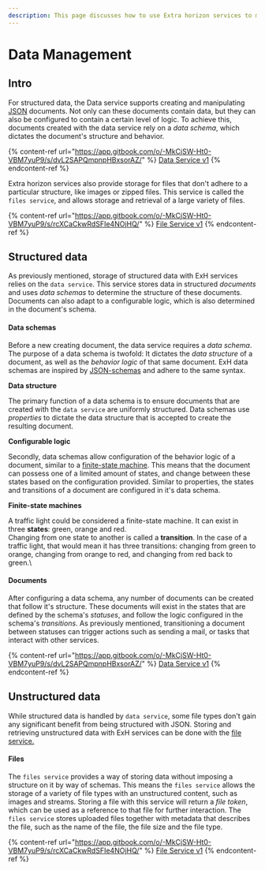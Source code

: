 ```yaml
---
description: This page discusses how to use Extra horizon services to manage data.
---
```


# Data Management

## Intro <a href="#markdown-header-introduction" id="markdown-header-introduction"></a>

For structured data, the Data service supports creating and manipulating [JSON](https://www.json.org) documents. Not only can these documents contain data, but they can also be configured to contain a certain level of logic. To achieve this, documents created with the data service rely on a _data schema_, which dictates the document's structure and behavior.

{% content-ref url="https://app.gitbook.com/o/-MkCjSW-Ht0-VBM7yuP9/s/dvL2SAPQmpnpHBxsorAZ/" %}
[Data Service v1](https://app.gitbook.com/o/-MkCjSW-Ht0-VBM7yuP9/s/dvL2SAPQmpnpHBxsorAZ/)
{% endcontent-ref %}

Extra horizon services also provide storage for files that don't adhere to a particular structure, like images or zipped files. This service is called the `files service`, and allows storage and retrieval of a large variety of files.

{% content-ref url="https://app.gitbook.com/o/-MkCjSW-Ht0-VBM7yuP9/s/rcXCaCkwRdSFIe4NOjHQ/" %}
[File Service v1](https://app.gitbook.com/o/-MkCjSW-Ht0-VBM7yuP9/s/rcXCaCkwRdSFIe4NOjHQ/)
{% endcontent-ref %}

## Structured data <a href="#markdown-header-structured-data" id="markdown-header-structured-data"></a>

As previously mentioned, storage of structured data with ExH services relies on the `data service`. This service stores data in structured _documents_ and uses _data schemas_ to determine the structure of these documents. Documents can also adapt to a configurable logic, which is also determined in the document's schema.

#### Data schemas <a href="#markdown-header-data-schemas" id="markdown-header-data-schemas"></a>

Before a new creating document, the data service requires a _data schema_. The purpose of a data schema is twofold: It dictates the _data structure_ of a document, as well as the _behavior logic_ of that same document. ExH data schemas are inspired by [JSON-schemas](http://json-schema.org) and adhere to the same syntax.

**Data structure**

The primary function of a data schema is to ensure documents that are created with the `data service` are uniformly structured. Data schemas use _properties_ to dictate the data structure that is accepted to create the resulting document.

**Configurable logic**

Secondly, data schemas allow configuration of the behavior logic of a document, similar to a [finite-state machine](https://en.wikipedia.org/wiki/Finite-state\_machine). This means that the document can possess one of a limited amount of states, and change between these states based on the configuration provided. Similar to properties, the states and transitions of a document are configured in it's data schema.

**Finite-state machines**

A traffic light could be considered a finite-state machine. It can exist in three **states**: green, orange and red.\
Changing from one state to another is called a **transition**. In the case of a traffic light, that would mean it has three transitions: changing from green to orange, changing from orange to red, and changing from red back to green.\\

#### Documents <a href="#markdown-header-documents" id="markdown-header-documents"></a>

After configuring a data schema, any number of documents can be created that follow it's structure. These documents will exist in the states that are defined by the schema's _statuses_, and follow the logic configured in the schema's _transitions_. As previously mentioned, transitioning a document between statuses can trigger actions such as sending a mail, or tasks that interact with other services.

{% content-ref url="https://app.gitbook.com/o/-MkCjSW-Ht0-VBM7yuP9/s/dvL2SAPQmpnpHBxsorAZ/" %}
[Data Service v1](https://app.gitbook.com/o/-MkCjSW-Ht0-VBM7yuP9/s/dvL2SAPQmpnpHBxsorAZ/)
{% endcontent-ref %}

## Unstructured data <a href="#markdown-header-unstructured-data" id="markdown-header-unstructured-data"></a>

While structured data is handled by `data service`, some file types don't gain any significant benefit from being structured with JSON. Storing and retrieving unstructured data with ExH services can be done with the [file service.](broken-reference)

#### Files <a href="#markdown-header-files" id="markdown-header-files"></a>

The `files service` provides a way of storing data without imposing a structure on it by way of schemas. This means the `files service` allows the storage of a variety of file types with an unstructured content, such as images and streams. Storing a file with this service will return a _file token_, which can be used as a reference to that file for further interaction. The `files service` stores uploaded files together with metadata that describes the file, such as the name of the file, the file size and the file type.

{% content-ref url="https://app.gitbook.com/o/-MkCjSW-Ht0-VBM7yuP9/s/rcXCaCkwRdSFIe4NOjHQ/" %}
[File Service v1](https://app.gitbook.com/o/-MkCjSW-Ht0-VBM7yuP9/s/rcXCaCkwRdSFIe4NOjHQ/)
{% endcontent-ref %}
